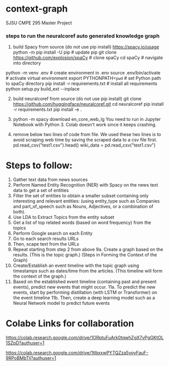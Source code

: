 # context-graph
SJSU CMPE 295 Master Project

### steps to run the neuralcoref auto generated knowledge graph
1. build Spacy from source (do not use pip install)
https://spacy.io/usage
python -m pip install -U pip                   # update pip
git clone https://github.com/explosion/spaCy   # clone spaCy
cd spaCy                                       # navigate into directory

python -m venv .env                            # create environment in .env
source .env/bin/activate                       # activate virtual environment
export PYTHONPATH=`pwd`                        # set Python path to spaCy directory
pip install -r requirements.txt                # install all requirements
python setup.py build_ext --inplace  

2. build neuralcoref from source (do not use pip install)
git clone https://github.com/huggingface/neuralcoref.git
cd neuralcoref
pip install -r requirements.txt
pip install -e .

3. python -m spacy download en_core_web_lg
You need to run in Jupyter Notebook with Python 3. Colab doesn't work since it keeps crashing. 

4. remove below two lines of code from file. We used these two lines is to avoid scraping web time by saving the scraped data to a csv file first. 
pd.read_csv("test1.csv").head()
wiki_data = pd.read_csv("test1.csv")



# Steps to follow: 
1. Gather text data from news sources
2. Perform Named Entity Recognition (NER) with Spacy on the news text data to get a set of entities
3. Filter the set of entities to obtain a smaller subset containing only interesting and relevant entities: (using entity_type such as Companies and part_of_speech such as Nouns, Adjectives, or a combination of both).
4. Use LDA to Extract Topics from the entity subset
5. Get a list of top related words (based on word frequency) from the topics
6. Perform Google search on each Entity
7. Go to each search results URLs
8. Then, scape text from the URLs
9. Repeat starting from step 2 from above
9a. Create a graph based on the results. (This is the topic graph.)
(Steps in Forming the Context of the Graph)
10. Create/Establish an event timeline with the topic graph using timestamps such as dates/time from the articles. (This timeline will form the context of the graph.)
11. Based on the established event timeline (containing past and present events), predict new events that might occur.
11a. To predict the new events, start by performing distillation (with LSTM or Transformer) on the event timeline
11b. Then, create a deep learning model such as a Neural Network model to predict future events 

# Colabe Links for collaboration 
https://colab.research.google.com/drive/1ORptuFuArk0tqwhZgX7vPgGKtOL1SZpD?authuser=1

https://colab.research.google.com/drive/1tlbxxwPYTQZza5yoyFauF-9RPoBMbTlj?authuser=1
